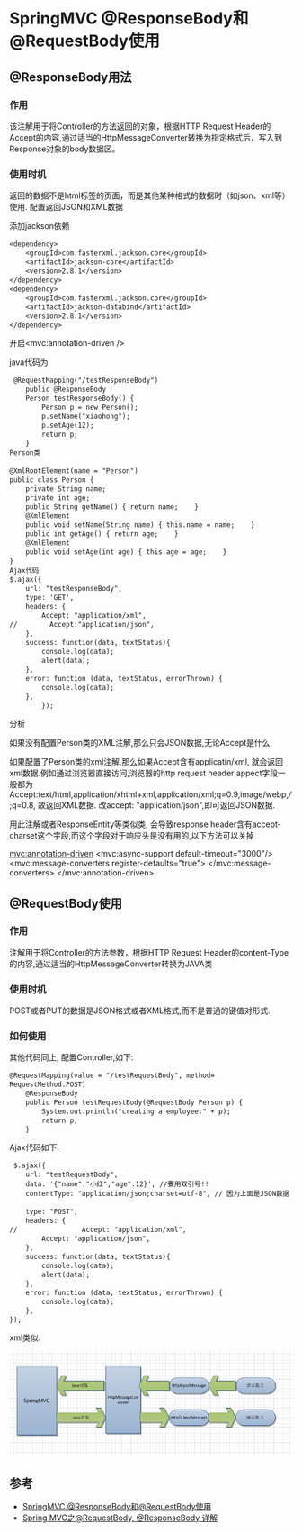 # SpringMVC @ResponseBody和@RequestBody使用


## @ResponseBody用法

### 作用

该注解用于将Controller的方法返回的对象，根据HTTP Request Header的Accept的内容,通过适当的HttpMessageConverter转换为指定格式后，写入到Response对象的body数据区。

### 使用时机

返回的数据不是html标签的页面，而是其他某种格式的数据时（如json、xml等）使用.
配置返回JSON和XML数据

添加jackson依赖
```
<dependency>
    <groupId>com.fasterxml.jackson.core</groupId>
    <artifactId>jackson-core</artifactId>
    <version>2.8.1</version>
</dependency>
<dependency>
    <groupId>com.fasterxml.jackson.core</groupId>
    <artifactId>jackson-databind</artifactId>
    <version>2.8.1</version>
</dependency>
```
开启<mvc:annotation-driven />

java代码为
```
 @RequestMapping("/testResponseBody")
    public @ResponseBody
    Person testResponseBody() {
        Person p = new Person();
        p.setName("xiaohong");
        p.setAge(12);
        return p;
    }
Person类

@XmlRootElement(name = "Person")
public class Person {
    private String name;
    private int age;
    public String getName() { return name;    }
    @XmlElement
    public void setName(String name) { this.name = name;    }
    public int getAge() { return age;    }
    @XmlElement
    public void setAge(int age) { this.age = age;    }
}
Ajax代码
$.ajax({
    url: "testResponseBody",
    type: 'GET',
    headers: {
        Accept: "application/xml",
//        Accept:"application/json",
    },
    success: function(data, textStatus){
        console.log(data);
        alert(data);
    },
    error: function (data, textStatus, errorThrown) {
        console.log(data);
    },
        });
```        
分析

如果没有配置Person类的XML注解,那么只会JSON数据,无论Accept是什么,

如果配置了Person类的xml注解,那么如果Accept含有applicatin/xml, 就会返回xml数据.例如通过浏览器直接访问,浏览器的http request header appect字段一般都为
Accept:text/html,application/xhtml+xml,application/xml;q=0.9,image/webp,*/*;q=0.8, 故返回XML数据.
改accept: "application/json",即可返回JSON数据.

用此注解或者ResponseEntity等类似类, 会导致response header含有accept-charset这个字段,而这个字段对于响应头是没有用的,以下方法可以关掉

<mvc:annotation-driven>
        <mvc:async-support default-timeout="3000"/>
        <!-- utf-8编码 -->
        <mvc:message-converters register-defaults="true">
            <bean class="org.springframework.http.converter.StringHttpMessageConverter">
                <constructor-arg value="UTF-8"/>
                <property name="writeAcceptCharset" value="false"/>
            </bean>
        </mvc:message-converters>
    </mvc:annotation-driven>

## @RequestBody使用

### 作用

注解用于将Controller的方法参数，根据HTTP Request Header的content-Type的内容,通过适当的HttpMessageConverter转换为JAVA类

### 使用时机

POST或者PUT的数据是JSON格式或者XML格式,而不是普通的键值对形式.

### 如何使用

其他代码同上, 配置Controller,如下:
```
@RequestMapping(value = "/testRequestBody", method= RequestMethod.POST)
    @ResponseBody
    public Person testRequestBody(@RequestBody Person p) {
        System.out.println("creating a employee:" + p);
        return p;
    }
```

Ajax代码如下:
```
 $.ajax({
    url: "testRequestBody",
    data: '{"name":"小红","age":12}', //要用双引号!!
    contentType: "application/json;charset=utf-8", // 因为上面是JSON数据

    type: "POST",
    headers: {
//                Accept: "application/xml",
        Accept: "application/json",
    },
    success: function(data, textStatus){
        console.log(data);
        alert(data);
    },
    error: function (data, textStatus, errorThrown) {
        console.log(data);
    },
});
```
xml类似.

![](../images/spring-mvc-1.png)
## 参考

- [SpringMVC @ResponseBody和@RequestBody使用](https://www.jianshu.com/p/7097fea8ce3f)
- [Spring MVC之@RequestBody, @ResponseBody 详解](https://blog.csdn.net/kobejayandy/article/details/12690555)
